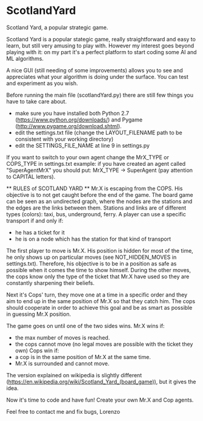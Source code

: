 # ScotlandYard
Scotland Yard, a popular strategic game.

Scotland Yard is a popular stategic game, really straightforward and easy to learn, but still very amusing to play with. However my interest goes beyond playing with it: on my part it's a perfect platform to start coding some AI and ML algorithms.

A nice GUI (still needing of some improvements) allows you to see and appreciates what your algorithm is doing under the surface. You can test and experiment as you wish.

Before running the main file (scotlandYard.py) there are still few things you have to take care about.
- make sure you have installed both Python 2.7 (https://www.python.org/downloads/) and Pygame (http://www.pygame.org/download.shtml).
- edit the settings.txt file (change the LAYOUT_FILENAME path to be consistent with your working directory)
- edit the SETTINGS_FILE_NAME at line 9 in settings.py

If you want to switch to your own agent change the MrX_TYPE or COPS_TYPE in settings.txt
example: if you have created an agent called "SuperAgentMrX" you should put: MrX_TYPE -> SuperAgent (pay attention to CAPITAL letters). 

** RULES of SCOTLAND YARD **
Mr.X is escaping from the COPS. His objective is to not get caught before the end of the game. 
The board game can be seen as an undirected graph, where the nodes are the stations and the edges are the links between them. Stations and links are of different types (colors): taxi, bus, underground, ferry. 
A player can use a specific transport if and only if:
- he has a ticket for it
- he is on a node which has the station for that kind of transport

The first player to move is Mr.X. His position is hidden for most of the time, he only shows up on particular moves (see NOT_HIDDEN_MOVES in settings.txt). Therefore, his objective is to be in a position as safe as possible when it comes the time to show himself. During the other moves, the cops know only the type of the ticket that Mr.X have used so they are constantly sharpening their beliefs.

Next it's Cops' turn, they move one at a time in a specific order and they aim to end up in the same position of Mr.X so that they catch him. The cops should cooperate in order to achieve this goal and be as smart as possible in guessing Mr.X position.

The game goes on until one of the two sides wins.
Mr.X wins if:
  - the max number of moves is reached.
  - the cops cannot move (no legal moves are possible with the ticket they own)
Cops win if:
  - a cop is in the same position of Mr.X at the same time.
  - Mr.X is surrounded and cannot move.

The version explained on wikipedia is slightly different (https://en.wikipedia.org/wiki/Scotland_Yard_(board_game)), but it gives the idea.

Now it's time to code and have fun! Create your own Mr.X and Cop agents. 

Feel free to contact me and fix bugs,
Lorenzo
